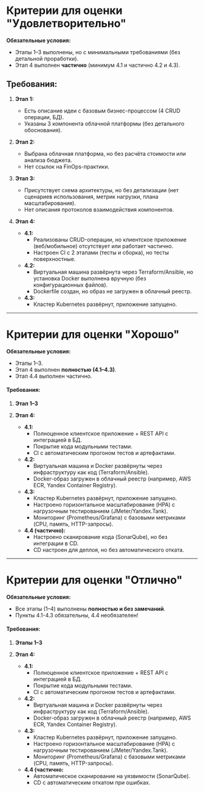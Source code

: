 # Критерии для оценки "Удовлетворительно"

**Обязательные условия:**  
- Этапы 1–3 выполнены, но с минимальными требованиями (без детальной проработки).  
- Этап 4 выполнен **частично** (минимум 4.1 и частично 4.2 и 4.3).

## Требования:
1. **Этап 1:**  
   - Есть описание идеи с базовым бизнес-процессом (4 CRUD операции, БД).  
   - Указаны 3 компонента облачной платформы (без детального обоснования).

2. **Этап 2:**  
   - Выбрана облачная платформа, но без расчёта стоимости или анализа бюджета.  
   - Нет ссылок на FinOps-практики.

3. **Этап 3:**  
   - Присутствует схема архитектуры, но без детализации (нет сценариев использования, метрик нагрузки, плана масштабирования).  
   - Нет описания протоколов взаимодействия компонентов.

4. **Этап 4:**  
   - **4.1:**  
     - Реализованы CRUD-операции, но клиентское приложение (веб/мобильное) отсутствует или работает частично.  
     - Настроен CI с 2 этапами (тесты и сборка), но тесты поверхностные.  
   - **4.2:**  
     - Виртуальная машина развёрнута через Terraform/Ansible, но установка Docker выполнена вручную (без конфигурационных файлов).  
     - Dockerfile создан, но образ не загружен в облачный реестр.
   - **4.3:**  
     - Кластер Kubernetes развёрнут, приложение запущено.  

---

# **Критерии для оценки "Хорошо"**  
**Обязательные условия:**  
- Этапы 1–3.
- Этап 4 выполнен **полностью (4.1–4.3)**.  
- Этап 4.4 выполнен частично.

#### Требования:
1. **Этап 1–3**  

2. **Этап 4:**  
   - **4.1:**  
     - Полноценное клиентское приложение + REST API с интеграцией в БД.  
     - Покрытие кода модульными тестами.  
     - CI с автоматическим прогоном тестов и артефактами.  
   - **4.2:**  
     - Виртуальная машина и Docker развёрнуты через инфраструктуру как код (Terraform/Ansible).  
     - Docker-образ загружен в облачный реестр (например, AWS ECR, Yandex Container Registry).  
   - **4.3:**  
     - Кластер Kubernetes развёрнут, приложение запущено.  
     - Настроено горизонтальное масштабирование (HPA) с нагрузочным тестированием (JMeter/Yandex.Tank).  
     - Мониторинг (Prometheus/Grafana) с базовыми метриками (CPU, память, HTTP-запросы).  
   - **4.4 (частично):**  
     - Настроено сканирование кода (SonarQube), но без интеграции в CD.  
     - CD настроен для деплоя, но без автоматического отката.

---

# **Критерии для оценки "Отлично"**  
**Обязательные условия:**  
- Все этапы (1–4) выполнены **полностью и без замечаний**.
- Пункты 4.1-4.3 обязательны, 4.4 необязателен! 

#### Требования:
1. **Этапы 1–3**  

2. **Этап 4:**  
   - **4.1:**  
     - Полноценное клиентское приложение + REST API с интеграцией в БД.  
     - Покрытие кода модульными тестами.  
     - CI с автоматическим прогоном тестов и артефактами. 
   - **4.2:**  
     - Виртуальная машина и Docker развёрнуты через инфраструктуру как код (Terraform/Ansible).  
     - Docker-образ загружен в облачный реестр (например, AWS ECR, Yandex Container Registry).  
   - **4.3:**  
     - Кластер Kubernetes развёрнут, приложение запущено.  
     - Настроено горизонтальное масштабирование (HPA) с нагрузочным тестированием (JMeter/Yandex.Tank).  
     - Мониторинг (Prometheus/Grafana) с базовыми метриками (CPU, память, HTTP-запросы). 
   - **4.4 (частично:**  
       - Автоматическое сканирование на уязвимости (SonarQube).  
       - CD с автоматическим откатом при ошибках.  
